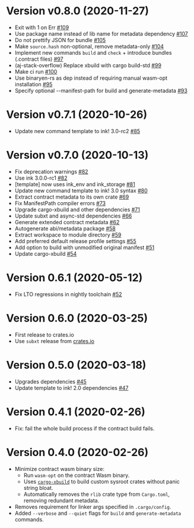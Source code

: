 # Version v0.8.0 (2020-11-27)

* Exit with 1 on Err [#109](https://github.com/paritytech/cargo-contract/pull/109)
* Use package name instead of lib name for metadata dependency [#107](https://github.com/paritytech/cargo-contract/pull/107)
* Do not prettify JSON for bundle [#105](https://github.com/paritytech/cargo-contract/pull/105)
* Make `source.hash` non-optional, remove metadata-only [#104](https://github.com/paritytech/cargo-contract/pull/104)
* Implement new commands `build` and `check` + introduce bundles (.contract files) [#97](https://github.com/paritytech/cargo-contract/pull/97)
* (aj-stack-overflow) Replace xbuild with cargo build-std [#99](https://github.com/paritytech/cargo-contract/pull/99)
* Make ci run [#100](https://github.com/paritytech/cargo-contract/pull/100)
* Use binaryen-rs as dep instead of requiring manual wasm-opt installation [#95](https://github.com/paritytech/cargo-contract/pull/95)
* Specify optional --manifest-path for build and generate-metadata [#93](https://github.com/paritytech/cargo-contract/pull/93)

# Version v0.7.1 (2020-10-26)

* Update new command template to ink! 3.0-rc2 [#85](https://github.com/paritytech/cargo-contract/pull/85)

# Version v0.7.0 (2020-10-13)

* Fix deprecation warnings [#82](https://github.com/paritytech/cargo-contract/pull/82)
* Use ink 3.0.0-rc1 [#82](https://github.com/paritytech/cargo-contract/pull/82)
* [template] now uses ink_env and ink_storage [#81](https://github.com/paritytech/cargo-contract/pull/81)
* Update new command template to ink! 3.0 syntax [#80](https://github.com/paritytech/cargo-contract/pull/80)
* Extract contract metadata to its own crate [#69](https://github.com/paritytech/cargo-contract/pull/69)
* Fix ManifestPath compiler errors [#73](https://github.com/paritytech/cargo-contract/pull/73)
* Upgrade cargo-xbuild and other dependencies [#71](https://github.com/paritytech/cargo-contract/pull/71)
* Update subxt and async-std dependencies [#66](https://github.com/paritytech/cargo-contract/pull/66)
* Generate extended contract metadata [#62](https://github.com/paritytech/cargo-contract/pull/62)
* Autogenerate abi/metadata package [#58](https://github.com/paritytech/cargo-contract/pull/58)
* Extract workspace to module directory [#59](https://github.com/paritytech/cargo-contract/pull/59)
* Add preferred default release profile settings [#55](https://github.com/paritytech/cargo-contract/pull/55)
* Add option to build with unmodified original manifest [#51](https://github.com/paritytech/cargo-contract/pull/51)
* Update cargo-xbuild [#54](https://github.com/paritytech/cargo-contract/pull/54)

# Version 0.6.1 (2020-05-12)

- Fix LTO regressions in nightly toolchain [#52](https://github.com/paritytech/cargo-contract/pull/52)

# Version 0.6.0 (2020-03-25)

- First release to crates.io
- Use `subxt` release from [crates.io](https://crates.io/crates/substrate-subxt)

# Version 0.5.0 (2020-03-18)

- Upgrades dependencies [#45](https://github.com/paritytech/cargo-contract/pull/45)
- Update template to ink! 2.0 dependencies [#47](https://github.com/paritytech/cargo-contract/pull/47)

# Version 0.4.1 (2020-02-26)

- Fix: fail the whole build process if the contract build fails.

# Version 0.4.0 (2020-02-26)

- Minimize contract wasm binary size:
  - Run `wasm-opt` on the contract Wasm binary.
  - Uses [`cargo-xbuild`](https://github.com/rust-osdev/cargo-xbuild) to build custom sysroot crates without panic string
bloat.
  - Automatically removes the `rlib` crate type from `Cargo.toml`, removing redundant metadata.
- Removes requirement for linker args specified in `.cargo/config`.
- Added `--verbose` and `--quiet` flags for `build` and `generate-metadata` commands.
